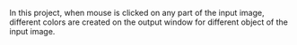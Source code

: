 
In this project, when mouse is clicked on any part of the input image, different colors are created on the output window for different object of the input image.
